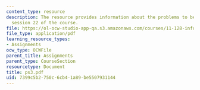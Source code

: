 ```yaml
---
content_type: resource
description: The resource provides information about the problems to be submitted  in
  session 22 of the course.
file: https://ol-ocw-studio-app-qa.s3.amazonaws.com/courses/11-128-information-technology-and-the-labor-market-spring-2005/7399c5b2750c6cb41a89be5507931144_ps3.pdf
file_type: application/pdf
learning_resource_types:
- Assignments
ocw_type: OCWFile
parent_title: Assignments
parent_type: CourseSection
resourcetype: Document
title: ps3.pdf
uid: 7399c5b2-750c-6cb4-1a89-be5507931144
---
```

